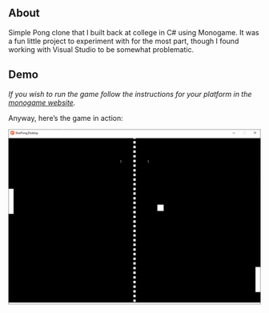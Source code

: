 ## About

Simple Pong clone that I built back at college in C# using Monogame. It was a fun little project to experiment with for the most part, though I found working with Visual Studio to be somewhat problematic.

## Demo

_If you wish to run the game follow the instructions for your platform in the [monogame website](https://docs.monogame.net/articles/getting_started/)._

Anyway, here’s the game in action:

![Image of the pong game.](./pong.png)



